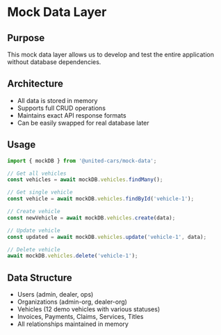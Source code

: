 # Mock Data Layer

## Purpose
This mock data layer allows us to develop and test the entire application without database dependencies.

## Architecture
- All data is stored in memory
- Supports full CRUD operations
- Maintains exact API response formats
- Can be easily swapped for real database later

## Usage
```typescript
import { mockDB } from '@united-cars/mock-data';

// Get all vehicles
const vehicles = await mockDB.vehicles.findMany();

// Get single vehicle
const vehicle = await mockDB.vehicles.findById('vehicle-1');

// Create vehicle
const newVehicle = await mockDB.vehicles.create(data);

// Update vehicle
const updated = await mockDB.vehicles.update('vehicle-1', data);

// Delete vehicle
await mockDB.vehicles.delete('vehicle-1');
```

## Data Structure
- Users (admin, dealer, ops)
- Organizations (admin-org, dealer-org)
- Vehicles (12 demo vehicles with various statuses)
- Invoices, Payments, Claims, Services, Titles
- All relationships maintained in memory